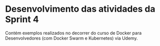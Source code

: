 # Desenvolvimento das atividades da Sprint 4

Contém exemplos realizados no decorrer do curso de Docker para Desenvolvedores (com Docker Swarm e Kubernetes) via Udemy.
